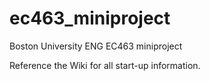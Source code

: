 # ec463_miniproject
Boston University ENG EC463 miniproject

Reference the Wiki for all start-up information.

